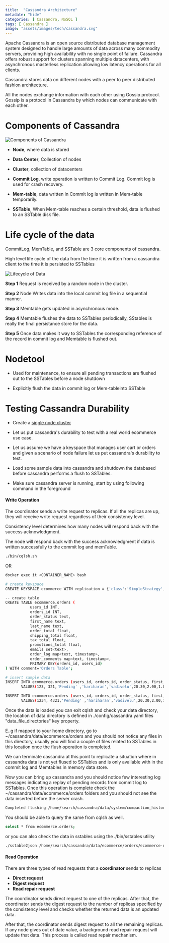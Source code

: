 ```yaml
---
title:  "Cassandra Architecture"
metadate: "hide"
categories: [ Cassandra, NoSQL ]
tags: [ Cassandra ]
image: "assets/images/tech/cassandra.svg"
---
```



Apache Cassandra is an open source distributed database management system designed to handle large amounts of data across many commodity servers, providing high availability with no single point of failure. Cassandra offers robust support for clusters spanning multiple datacenters, with asynchronous masterless replication allowing low latency operations for all clients.

Cassandra stores data on different nodes with a peer to peer distributed fashion architecture.

All the nodes exchange information with each other using Gossip protocol. Gossip is a protocol in Cassandra by which nodes can communicate with each other.

# Components of Cassandra

![Components of Cassandra](https://platform-ops.tech/assets/images/tech/components.png)

- **Node**, where data is stored

- **Data Center**, Collection of nodes

- **Cluster**, collection of datacenters

- **Commit Log**, write operation is written to Commit Log. Commit log is used for crash recovery.

- **Mem-table**, data written in Commit log is written in Mem-table temporarily.

- **SSTable**, When Mem-table reaches a certain threshold, data is flushed to an SSTable disk file.

# Life cycle of the data

CommitLog, MemTable, and SSTable are 3 core components of cassandra.

High level life cycle of the data from the time it is written from a cassandra client to the time it is persisted to SSTables

![Lifecycle of Data](https://platform-ops.tech/assets/images/tech/cassandra_durability.png)

**Step 1** Request is received by a random node in the cluster.

**Step 2** Node Writes data into the local commit log file in a sequential manner.

**Step 3** Memtable gets updated in asynchronous mode.

**Step 4** Memtable flushes the data to SSTables periodically, SStables is really the final persistance store for the data.

**Step 5** Once data makes it way to SSTables the corresponding reference of the record in commit log and Memtable is flushed out.

# Nodetool

- Used for maintenance, to ensure all pending transactions are flushed out to the SSTables before a node shutdown

- Explicitly flush the data in commit log or Mem-tableinto SSTable

# Testing Cassandra Durability

- Create a [single node cluster](https://platform-ops.tech/Cassandra-Single-Node-Cluster-As-A-Container/)
- Let us put cassandra's durability to test with a real world ecommerce use case.
- Let us assume we have a keyspace that manages user cart or orders and given a scenario of node failure let us put cassandra's durability to test.

- Load some sample data into cassandra and shutdown the databased before cassandra performs a flush to SSTables.

- Make sure cassandra server is running, start by using following command in the foreground

#### Write Operation

The coordinator sends a write request to replicas. If all the replicas are up, they will receive write request regardless of their consistency level.

Consistency level determines how many nodes will respond back with the success acknowledgment.

The node will respond back with the success acknowledgment if data is written successfully to the commit log and memTable.



```bash
./bin/cqlsh.sh
```

OR

```bash
docker exec it <CONTAINER_NAME> bash
```

```bash
# create keyspace
CREATE KEYSPACE ecommerce WITH replication = {'class':'SimpleStrategy', 'replication_factor':3};

-- create table
CREATE TABLE ecommerce.orders (
           users_id INT,
           orders_id INT,
           order_status text,
           first_name text,
           last_name text,
           order_total float, 
           shipping_total float, 
           tax_total float, 
           promotions_total float,
           emails set<text>,
           order_log map<text, timestamp>,
           order_comments map<text, timestamp>,
           PRIMARY KEY(orders_id, users_id)
) WITH comment='Orders Table';

# insert sample data
INSERT INTO ecommerce.orders (users_id, orders_id, order_status, first_name, last_name, order_total, shipping_total, tax_total, promotions_total, emails,order_log,order_comments)
       VALUES(123, 321,'Pending' ,'hariharan','vadivelu',20.30,2.00,1.00,5.00,{'a@gmail.com', 'b@gmail.com'},{ 'created_on':'2013-06-13 11:42:12','last_updated':'2013-06-13 11:42:12'},{ 'comment_1':'2013-06-13 11:42:12','comment_2':'2013-06-13 11:42:12'});

INSERT INTO ecommerce.orders (users_id, orders_id, order_status, first_name, last_name, order_total, shipping_total, tax_total, promotions_total, emails,order_log,order_comments)
       VALUES(1234, 4321,'Pending' ,'hariharan','vadivelu',20.30,2.00,1.00,5.00,{'a@gmail.com', 'b@gmail.com'},{ 'created_on':'2013-06-13 11:42:12','last_updated':'2013-06-13 11:42:12'},{ 'comment_1':'2013-06-13 11:42:12','comment_2':'2013-06-13 11:42:12'});
```

Once the data is loaded you can exit cqlsh and check your data directory, the location of data directory is defined in ./config/cassandra.yaml files "data_file_directories" key property.


E..g if mapped to your home directory, go to ~/cassandra/data/ecommerce/orders and you should not notice any files in this directory, usually you will find a couple of files related to SSTables in this location once the flush operation is completed.

We can terminate cassandra at this point to replicate a situation where in cassandra data is not yet flused to SSTables and is only available with in the commit log and Memtables in memory data store.

Now you can bring up cassandra and you should notice few interesting log messages indicating a replay of pending records from commit log to SSTables.
Once this operation is complete check the ~/cassandra/data/ecommerce/orders folders and you should not see the data inserted before the server crash.

```md
Completed flushing /home/search/cassandra/data/system/compaction_history/system-compaction_history-jb-1-Data.db (237 bytes) for commitlog position ReplayPosition(segmentId=1395543674692, position=271)
```

You should be able to query the same from cqlsh as well.

```bash
select * from ecommerce.orders;
```

or you can also check the data in sstables using the ./bin/sstables utility

```bash
./sstable2json /home/search/cassandra/data/ecommerce/orders/ecommerce-orders-jb-1-Data.db
```

#### Read Operation

There are three types of read requests that a **coordinator** sends to replicas

- **Direct request**
- **Digest request**
- **Read repair request**

The coordinator sends direct request to one of the replicas. After that, the coordinator sends the digest request to the number of replicas specified by the consistency level and checks whether the returned data is an updated data.

After that, the coordinator sends digest request to all the remaining replicas. If any node gives out of date value, a background read repair request will update that data. This process is called read repair mechanism.
